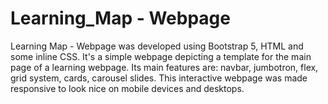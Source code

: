 # Learning_Map - Webpage
Learning Map - Webpage was developed using Bootstrap 5, HTML and some inline CSS.
It's a simple webpage depicting a template for the main page of a learning webpage.
Its main features are: navbar, jumbotron, flex, grid system, cards, carousel slides.
This interactive webpage was made responsive to look nice on mobile devices 
and desktops.